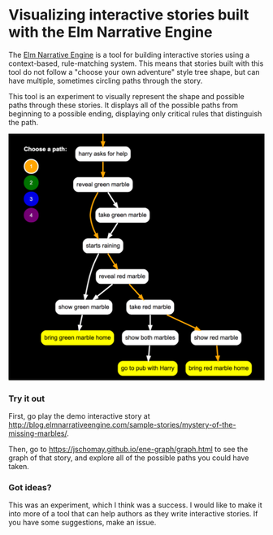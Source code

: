 # Visualizing interactive stories built with the Elm Narrative Engine

The [Elm Narrative Engine](http://elmnarrativeengine.com/) is a tool for building interactive stories using a context-based, rule-matching system.  This means that stories built with this tool do not follow a "choose your own adventure" style tree shape, but can have multiple, sometimes circling paths through the story.

This tool is an experiment to visually represent the shape and possible paths through these stories.  It displays all of the possible paths from beginning to a possible ending, displaying only critical rules that distinguish the path.

![sample graph](https://raw.githubusercontent.com/jschomay/ene-graph/master/story-graph.png)


### Try it out

First, go play the demo interactive story at http://blog.elmnarrativeengine.com/sample-stories/mystery-of-the-missing-marbles/.

Then, go to https://jschomay.github.io/ene-graph/graph.html to see the graph of that story, and explore all of the possible paths you could have taken.

### Got ideas?

This was an experiment, which I think was a success.  I would like to make it into more of a tool that can help authors as they write interactive stories.  If you have some suggestions, make an issue.
